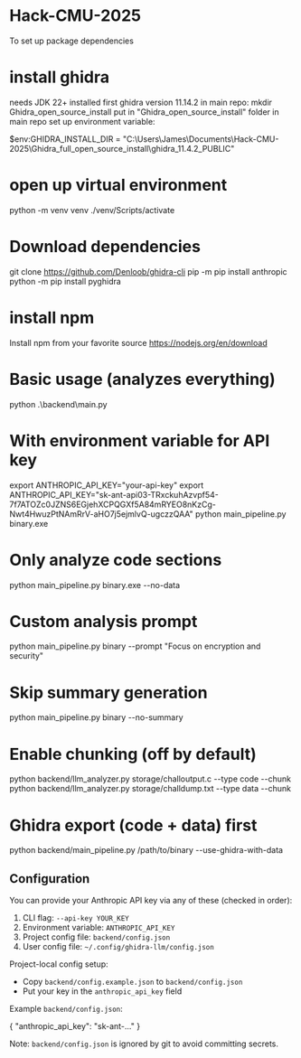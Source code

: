 # Hack-CMU-2025
To set up package dependencies

# install ghidra
needs JDK 22+ installed first
ghidra version 11.14.2
in main repo: mkdir Ghidra_open_source_install
put in "Ghidra_open_source_install" folder in main repo
set up environment variable:

$env:GHIDRA_INSTALL_DIR = "C:\Users\James\Documents\Hack-CMU-2025\Ghidra_full_open_source_install\ghidra_11.4.2_PUBLIC"


# open up virtual environment
python -m venv venv
./venv/Scripts/activate

# Download dependencies
git clone https://github.com/Denloob/ghidra-cli
pip -m pip  install anthropic
python -m pip install pyghidra

# install npm
Install npm from your favorite source
https://nodejs.org/en/download

# Basic usage (analyzes everything)
python .\backend\main.py 

# With environment variable for API key
export ANTHROPIC_API_KEY="your-api-key"
export ANTHROPIC_API_KEY="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"
python main_pipeline.py binary.exe

# Only analyze code sections
python main_pipeline.py binary.exe --no-data

# Custom analysis prompt
python main_pipeline.py binary --prompt "Focus on encryption and security"

# Skip summary generation
python main_pipeline.py binary --no-summary

# Enable chunking (off by default)
python backend/llm_analyzer.py storage/challoutput.c --type code --chunk
python backend/llm_analyzer.py storage/challdump.txt --type data --chunk

# Ghidra export (code + data) first
python backend/main_pipeline.py /path/to/binary --use-ghidra-with-data

## Configuration

You can provide your Anthropic API key via any of these (checked in order):

1) CLI flag: `--api-key YOUR_KEY`
2) Environment variable: `ANTHROPIC_API_KEY`
3) Project config file: `backend/config.json`
4) User config file: `~/.config/ghidra-llm/config.json`

Project-local config setup:

- Copy `backend/config.example.json` to `backend/config.json`
- Put your key in the `anthropic_api_key` field

Example `backend/config.json`:

{
  "anthropic_api_key": "sk-ant-..."
}

Note: `backend/config.json` is ignored by git to avoid committing secrets.
